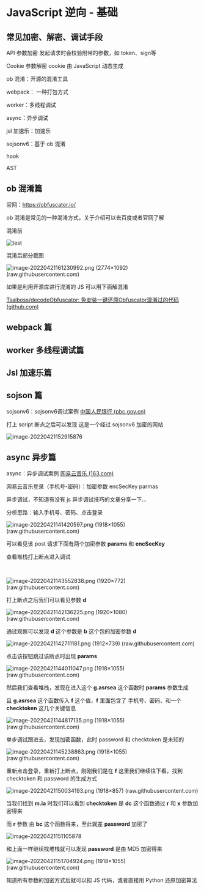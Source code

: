 # JavaScript 逆向 - 基础





## 常见加密、解密、调试手段



API 参数加密 发起请求时会校验附带的参数，如 token、sign等

Cookie 参数解密 cookie 由 JavaScript 动态生成



ob 混淆：开源的混淆工具

webpack： 一种打包方式

worker：多线程调试

async：异步调试

jsl 加速乐：加速乐

sojsonv6：基于 ob 混淆



hook

AST



## ob 混淆篇

官网：https://obfuscator.io/

ob 混淆是常见的一种混淆方式，关于介绍可以去百度或者官网了解



混淆前

![test](https://github.com/koko-cyber/JavaScript---/blob/main/picture/image-20220421161133168.png?raw=true)

混淆后部分截图

![image-20220421161230992.png (2774×1092) (raw.githubusercontent.com)](https://raw.githubusercontent.com/koko-cyber/JavaScript---/main/picture/image-20220421161230992.png?token=GHSAT0AAAAAABTA6WMUNQVYVFECBKMOHFLSYTBEBMA)



如果是利用开源库进行混淆的 JS 可以用下面解混淆

 [Tsaiboss/decodeObfuscator: 免安装一键还原Obfuscator混淆过的代码 (github.com)](https://github.com/Tsaiboss/decodeObfuscator)













## webpack 篇





## worker 多线程调试篇





## Jsl 加速乐篇





## sojson 篇



sojsonv6：sojsonv6调试案例 [中国人民银行 (pbc.gov.cn)](http://www.pbc.gov.cn/)



打上 script 断点之后可以发现 这是一个经过 sojsonv6 加密的网站

![image-20220421152915876](C:\Users\29434\AppData\Roaming\Typora\typora-user-images\image-20220421152915876.png)



## async 异步篇



async：异步调试案例 [网易云音乐 (163.com)](https://music.163.com/)

网易云音乐登录（手机号-密码）：加密参数 encSecKey parmas

异步调试，不知道有没有 js 异步调试技巧的文章分享一下...

分析思路：输入手机号、密码、点击登录



![image-20220421141420597.png (1918×1055) (raw.githubusercontent.com)](https://raw.githubusercontent.com/koko-cyber/JavaScript---/main/picture/image-20220421141420597.png?token=GHSAT0AAAAAABTA6WMUSPPGIR4JKPBMXTJSYTBEFRQ)

可以看见该 post 请求下面有两个加密参数 **params** 和 **encSecKey**



查看堆栈打上断点进入调试

​	

![image-20220421143552838.png (1920×772) (raw.githubusercontent.com)](https://raw.githubusercontent.com/koko-cyber/JavaScript---/main/picture/image-20220421143552838.png?token=GHSAT0AAAAAABTA6WMUAZHOW25V5Z65THKCYTBD2AA)





打上断点之后我们可以看见参数 **d**

![image-20220421142136225.png (1920×1080) (raw.githubusercontent.com)](https://raw.githubusercontent.com/koko-cyber/JavaScript---/main/picture/image-20220421142136225.png?token=GHSAT0AAAAAABTA6WMU2FNPD54XOJHFCYS2YTBDYZQ)



通过观察可以发现 **d** 这个参数是 **b** 这个包的加密参数 **d**

![image-20220421142711181.png (1912×739) (raw.githubusercontent.com)](https://raw.githubusercontent.com/koko-cyber/JavaScript---/main/picture/image-20220421142711181.png?token=GHSAT0AAAAAABTA6WMU3LNBHH47SKGAHAJAYTBDZYA)



点击该按钮跳过该断点时出现 **params** 

![image-20220421144011047.png (1918×1055) (raw.githubusercontent.com)](https://raw.githubusercontent.com/koko-cyber/JavaScript---/main/picture/image-20220421144011047.png?token=GHSAT0AAAAAABTA6WMUSUMSYY6BIUXG2TRMYTBD3BA)

然后我们查看堆栈，发现在进入这个 **g.asrsea** 这个函数时 **params** 参数生成

且 **g.asrsea** 这个函数传入 **f** 这个值，**f** 里面包含了 手机号、密码、和一个 **checktoken** 这几个关键信息



![image-20220421144817135.png (1918×1055) (raw.githubusercontent.com)](https://raw.githubusercontent.com/koko-cyber/JavaScript---/main/picture/image-20220421144817135.png?token=GHSAT0AAAAAABTA6WMVPIO4TXZOWRJGFLMUYTBD25A)





单步调试跟进去，发现加密函数，此时 password 和 checktoken 是未知的

![image-20220421145238863.png (1918×1055) (raw.githubusercontent.com)](https://raw.githubusercontent.com/koko-cyber/JavaScript---/main/picture/image-20220421145238863.png?token=GHSAT0AAAAAABTA6WMVHLG2YOMZIDGTOJCCYTBD3YA)

重新点击登录，重新打上断点，刚刚我们是在 **f** 这里我们继续往下看，找到 checktoken 和 password 的生成方式

![image-20220421150034193.png (1918×857) (raw.githubusercontent.com)](https://raw.githubusercontent.com/koko-cyber/JavaScript---/main/picture/image-20220421150034193.png?token=GHSAT0AAAAAABTA6WMUP35WBXEWGCFX5LV2YTBD4KA)





当我们找到 **m.ia** 时我们可以看到 **checktoken** 是 **dc** 这个函数通过 **r** 和 **x** 参数加密得来



而 **r** 参数 由 **bc** 这个函数得来，至此就差 **password** 加密了

![image-20220421151105878](C:\note\study\js逆向\picture\image-20220421151105878.png)



和上面一样继续找堆栈就可以发现 **password** 是由 MD5 加密得来

![image-20220421151704924.png (1918×1055) (raw.githubusercontent.com)](https://raw.githubusercontent.com/koko-cyber/JavaScript---/main/picture/image-20220421151704924.png?token=GHSAT0AAAAAABTA6WMUJ2LVWBC7JBUV2RDQYTBD5SQ)

知道所有参数的加密方式后就可以扣 JS 代码，或者直接用 Python 还原加密算法



